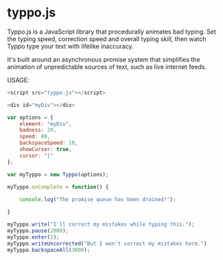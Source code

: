 # typpo.js

Typpo.js is a JavaScript library that procedurally animates bad typing. Set the typing speed, correction speed and overall typing skill, then watch Typpo type your text with lifelike inaccuracy.

It's built around an asynchronous promise system that simplifies the animation of unpredictable sources of text, such as live internet feeds.

USAGE:

~~~ javascript
<script src="typpo.js"></script>

<div id="myDiv"></div>

var options = {
    element: "myDiv", 
    badness: 20, 
    speed: 80, 
    backspaceSpeed: 10, 
    showCursor: true, 
    cursor: "|"
};

var myTyppo = new Typpo(options);

myTyppo.onComplete = function() {
    
    console.log("The promise queue has been drained!");

}

myTyppo.write("I'll correct my mistakes while typing this.");
myTyppo.pause(2000);
myTyppo.enter(2);
myTyppo.writeUncorrected("But I won't correct my mistakes here.")
myTyppo.backspaceAll(3000);
~~~